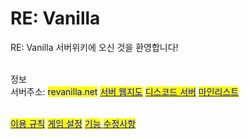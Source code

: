 # RE: Vanilla

RE: Vanilla 서버위키에 오신 것을 환영합니다!

\
정보\
서버주소: <mark style="color:blue;">revanilla.net</mark> [<mark style="color:blue;">서버 웹지도</mark>](https://map.i7zserver.site) [<mark style="color:blue;">디스코드 서버</mark>](https://discord.gg/YVf7a77cHs) [<mark style="color:blue;">마인리스트</mark>](https://minelist.kr/servers/16453-revanilla.org)

\
[<mark style="color:blue;">이용 규칙</mark>](start/rules.md) [<mark style="color:blue;">게임 설정</mark>](server/settings.md) [<mark style="color:blue;">기능</mark> ](server/features/)[<mark style="color:blue;">수정사항</mark>](server/undefined-1.md)
